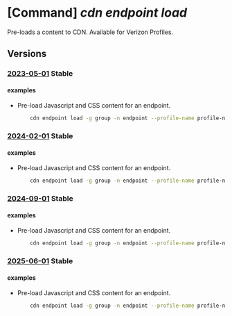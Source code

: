 # [Command] _cdn endpoint load_

Pre-loads a content to CDN. Available for Verizon Profiles.

## Versions

### [2023-05-01](/Resources/mgmt-plane/L3N1YnNjcmlwdGlvbnMve30vcmVzb3VyY2Vncm91cHMve30vcHJvdmlkZXJzL21pY3Jvc29mdC5jZG4vcHJvZmlsZXMve30vZW5kcG9pbnRzL3t9L2xvYWQ=/2023-05-01.xml) **Stable**

<!-- mgmt-plane /subscriptions/{}/resourcegroups/{}/providers/microsoft.cdn/profiles/{}/endpoints/{}/load 2023-05-01 -->

#### examples

- Pre-load Javascript and CSS content for an endpoint.
    ```bash
        cdn endpoint load -g group -n endpoint --profile-name profile-name --content-paths '/scripts/app.js' '/styles/main.css'
    ```

### [2024-02-01](/Resources/mgmt-plane/L3N1YnNjcmlwdGlvbnMve30vcmVzb3VyY2Vncm91cHMve30vcHJvdmlkZXJzL21pY3Jvc29mdC5jZG4vcHJvZmlsZXMve30vZW5kcG9pbnRzL3t9L2xvYWQ=/2024-02-01.xml) **Stable**

<!-- mgmt-plane /subscriptions/{}/resourcegroups/{}/providers/microsoft.cdn/profiles/{}/endpoints/{}/load 2024-02-01 -->

#### examples

- Pre-load Javascript and CSS content for an endpoint.
    ```bash
        cdn endpoint load -g group -n endpoint --profile-name profile-name --content-paths '/scripts/app.js' '/styles/main.css'
    ```

### [2024-09-01](/Resources/mgmt-plane/L3N1YnNjcmlwdGlvbnMve30vcmVzb3VyY2Vncm91cHMve30vcHJvdmlkZXJzL21pY3Jvc29mdC5jZG4vcHJvZmlsZXMve30vZW5kcG9pbnRzL3t9L2xvYWQ=/2024-09-01.xml) **Stable**

<!-- mgmt-plane /subscriptions/{}/resourcegroups/{}/providers/microsoft.cdn/profiles/{}/endpoints/{}/load 2024-09-01 -->

#### examples

- Pre-load Javascript and CSS content for an endpoint.
    ```bash
        cdn endpoint load -g group -n endpoint --profile-name profile-name --content-paths '/scripts/app.js' '/styles/main.css'
    ```

### [2025-06-01](/Resources/mgmt-plane/L3N1YnNjcmlwdGlvbnMve30vcmVzb3VyY2Vncm91cHMve30vcHJvdmlkZXJzL21pY3Jvc29mdC5jZG4vcHJvZmlsZXMve30vZW5kcG9pbnRzL3t9L2xvYWQ=/2025-06-01.xml) **Stable**

<!-- mgmt-plane /subscriptions/{}/resourcegroups/{}/providers/microsoft.cdn/profiles/{}/endpoints/{}/load 2025-06-01 -->

#### examples

- Pre-load Javascript and CSS content for an endpoint.
    ```bash
        cdn endpoint load -g group -n endpoint --profile-name profile-name --content-paths '/scripts/app.js' '/styles/main.css'
    ```
